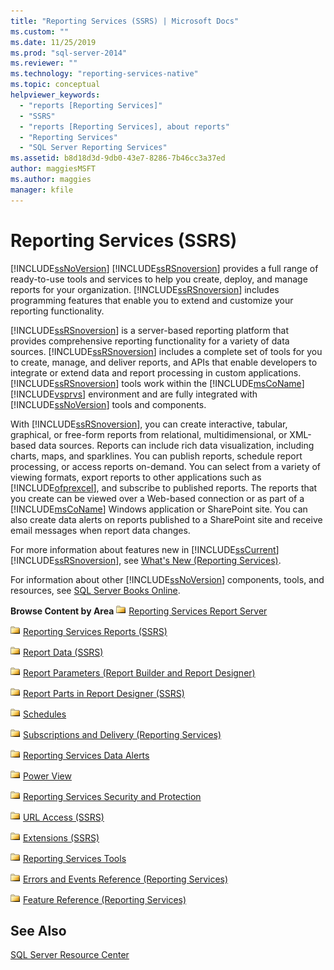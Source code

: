 ```yaml
---
title: "Reporting Services (SSRS) | Microsoft Docs"
ms.custom: ""
ms.date: 11/25/2019
ms.prod: "sql-server-2014"
ms.reviewer: ""
ms.technology: "reporting-services-native"
ms.topic: conceptual
helpviewer_keywords: 
  - "reports [Reporting Services]"
  - "SSRS"
  - "reports [Reporting Services], about reports"
  - "Reporting Services"
  - "SQL Server Reporting Services"
ms.assetid: b8d18d3d-9db0-43e7-8286-7b46cc3a37ed
author: maggiesMSFT
ms.author: maggies
manager: kfile
---
```

# Reporting Services (SSRS)
  [!INCLUDE[ssNoVersion](../includes/ssnoversion-md.md)] [!INCLUDE[ssRSnoversion](../includes/ssrsnoversion-md.md)] provides a full range of ready-to-use tools and services to help you create, deploy, and manage reports for your organization. [!INCLUDE[ssRSnoversion](../includes/ssrsnoversion-md.md)] includes programming features that enable you to extend and customize your reporting functionality.

 [!INCLUDE[ssRSnoversion](../includes/ssrsnoversion-md.md)] is a server-based reporting platform that provides comprehensive reporting functionality for a variety of data sources. [!INCLUDE[ssRSnoversion](../includes/ssrsnoversion-md.md)] includes a complete set of tools for you to create, manage, and deliver reports, and APIs that enable developers to integrate or extend data and report processing in custom applications. [!INCLUDE[ssRSnoversion](../includes/ssrsnoversion-md.md)] tools work within the [!INCLUDE[msCoName](../includes/msconame-md.md)] [!INCLUDE[vsprvs](../includes/vsprvs-md.md)] environment and are fully integrated with [!INCLUDE[ssNoVersion](../includes/ssnoversion-md.md)] tools and components.

 With [!INCLUDE[ssRSnoversion](../includes/ssrsnoversion-md.md)], you can create interactive, tabular, graphical, or free-form reports from relational, multidimensional, or XML-based data sources. Reports can include rich data visualization, including charts, maps, and sparklines. You can publish reports, schedule report processing, or access reports on-demand. You can select from a variety of viewing formats, export reports to other applications such as [!INCLUDE[ofprexcel](../includes/ofprexcel-md.md)], and subscribe to published reports. The reports that you create can be viewed over a Web-based connection or as part of a [!INCLUDE[msCoName](../includes/msconame-md.md)] Windows application or SharePoint site. You can also create data alerts on reports published to a SharePoint site and receive email messages when report data changes.

 For more information about features new in [!INCLUDE[ssCurrent](../includes/sscurrent-md.md)] [!INCLUDE[ssRSnoversion](../includes/ssrsnoversion-md.md)], see [What's New &#40;Reporting Services&#41;](../../2014/reporting-services/what-s-new-reporting-services.md).

 For information about other [!INCLUDE[ssNoVersion](../includes/ssnoversion-md.md)] components, tools, and resources, see [SQL Server Books Online](../2014-toc/index.yml).

 **Browse Content by Area**
 ![Folder icon](media/hlp-16folder.gif "Folder icon") [Reporting Services Report Server](../../2014/reporting-services/reporting-services-report-server.md)

 ![Folder icon](media/hlp-16folder.gif "Folder icon") [Reporting Services Reports &#40;SSRS&#41;](reports/reporting-services-reports-ssrs.md)

 ![Folder icon](media/hlp-16folder.gif "Folder icon") [Report Data &#40;SSRS&#41;](report-data/report-data-ssrs.md)

 ![Folder icon](media/hlp-16folder.gif "Folder icon") [Report Parameters &#40;Report Builder and Report Designer&#41;](report-design/report-parameters-report-builder-and-report-designer.md)

 ![Folder icon](media/hlp-16folder.gif "Folder icon") [Report Parts in Report Designer &#40;SSRS&#41;](report-design/report-parts-in-report-designer-ssrs.md)

 ![Folder icon](media/hlp-16folder.gif "Folder icon") [Schedules](subscriptions/schedules.md)

 ![Folder icon](media/hlp-16folder.gif "Folder icon") [Subscriptions and Delivery &#40;Reporting Services&#41;](subscriptions/subscriptions-and-delivery-reporting-services.md)

 ![Folder icon](media/hlp-16folder.gif "Folder icon") [Reporting Services Data Alerts](../ssms/agent/alerts.md)

 ![Folder icon](media/hlp-16folder.gif "Folder icon") [Power View](https://office.microsoft.com/excel-help/power-view-explore-visualize-and-present-your-data-HA102835634.aspx)

 ![Folder icon](media/hlp-16folder.gif "Folder icon") [Reporting Services Security and Protection](security/reporting-services-security-and-protection.md)

 ![Folder icon](media/hlp-16folder.gif "Folder icon") [URL Access &#40;SSRS&#41;](url-access-ssrs.md)

 ![Folder icon](media/hlp-16folder.gif "Folder icon") [Extensions &#40;SSRS&#41;](extensions-ssrs.md)

 ![Folder icon](media/hlp-16folder.gif "Folder icon") [Reporting Services Tools](tools/reporting-services-tools.md)

 ![Folder icon](media/hlp-16folder.gif "Folder icon") [Errors and Events Reference &#40;Reporting Services&#41;](troubleshooting/errors-and-events-reference-reporting-services.md)

 ![Folder icon](media/hlp-16folder.gif "Folder icon") [Feature Reference &#40;Reporting Services&#41;](feature-reference-reporting-services.md)

## See Also
 [SQL Server Resource Center](https://go.microsoft.com/fwlink/?linkID=219676)


